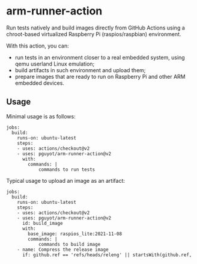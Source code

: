 # arm-runner-action

Run tests natively and build images directly from GitHub Actions using a
chroot-based virtualized Raspberry Pi (raspios/raspbian) environment.

With this action, you can:

- run tests in an environment closer to a real embedded system, using qemu
userland Linux emulation;
- build artifacts in such environment and upload them;
- prepare images that are ready to run on Raspberry Pi and other ARM embedded
devices.

## Usage

Minimal usage is as follows:

    jobs:
      build:
        runs-on: ubuntu-latest
        steps:
        - uses: actions/checkout@v2
        - uses: pguyot/arm-runner-action@v2
          with:
            commands: |
                commands to run tests

Typical usage to upload an image as an artifact:

    jobs:
      build:
        runs-on: ubuntu-latest
        steps:
        - uses: actions/checkout@v2
        - uses: pguyot/arm-runner-action@v2
          id: build_image
          with:
            base_image: raspios_lite:2021-11-08
            commands: |
                commands to build image
        - name: Compress the release image
          if: github.ref == 'refs/heads/releng' || startsWith(github.ref, 'refs/tags/')
          run: |
            mv ${{ steps.build_image.outputs.image }} my-release-image.img
            xz -0 -T 0 -v my-release-image.img
        - name: Upload release image
          uses: actions/upload-artifact@v2
          if: github.ref == 'refs/heads/releng' || startsWith(github.ref, 'refs/tags/')
          with:
            name: Release image
            path: my-release-image.img.xz

Several scenarios are actually implemented as [tests](/.github/workflows).

### Commands

The repository is copied to the image before the commands script is executed
in the chroot environment. The commands script is copied to /tmp/ and is
deleted on cleanup.

### Inputs

#### `commands`

Commands to execute. Written to a script within the image. Required.

#### `base_image`

Base image to use. By default, uses latest `raspios_lite` image. Please note
that this is not necessarily well suited for continuous integration as
the latest image can change with new releases.

The following values are allowed:

- `raspbian_lite:2020-02-13`
- `raspbian_lite:latest`
- `raspios_lite:2021-03-04`
- `raspios_lite:2021-05-07`
- `raspios_lite:2021-10-30`
- `raspios_lite:2022-01-28`
- `raspios_lite:latest` (armhf build, default)
- `dietpi:rpi_armv6_bullseye`

The input parameter also accepts any custom URL beginning in http(s)://...

More images will be added, eventually. Feel free to submit PRs.

#### `image_additional_mb`

Enlarge the image by this number of MB. Default is to not enlarge the image.

#### `cpu`

CPU to pass to qemu.
Default value is `arm1176` which translates to armv6l, suitable for Pi Zero.
Other values include `cortex-a8` which translates to armv7l, suitable for Pi 3/Pi 4.

#### `copy_artifact_path`

Source paths(s) inside the image to copy outside after the commands have
executed. Relative to the `/<repository_name>` directory or the directory
defined with `copy_repolity_path`. Globs are allowed. To copy multiple paths,
provide a list of paths, separated by semicolons. Default is not to copy.

#### `copy_artifact_dest`

Destination path to copy outside the image after the commands have executed.
Relative to the working directory (outside the image). Defaults to `.`

#### `copy_repository_path`

Absolute path, inside the image, where the repository is copied. Defaults
to `/<repository_name>`. It is also the working directory where commands are
executed.

#### `optimize_image`

Zero-fill unused filesystem blocks and shrink root filesystem during final clean-up, to make any later
image compression more efficient. Default is to optimize image.

#### `use_systemd_nspawn`

Use `systemd-nspawn` instead of chroot to run commands. Default is to use
chroot.

#### `shell`

Path to shell or shell name to run the commands in. Defaults to /bin/sh.
If missing, it will be installed. See `shell_package`.
If defined as basename filename, it will be used as long as the shell binary
exists under PATH after the package is installed.

#### `shell_package`

The shell package to install, if different from shell. It may be handy
with some shells that come packaged under a different package name.

For example, to use `ksh93` as shell, set `shell` to `ksh93` and
`shell_package` to `ksh`.

#### `exit_on_fail`

Exit immediately if a command exits with a non-zero status. Default is to exit.
Set to `no` or `false` to disable exiting on command failure.

#### `debug`

Display executed commands as they are executed. Enabled by default.

#### `import_github_env`

Imports variables written so far to `$GITHUB_ENV` to the image. Default is not
to import any environment. This may be useful for sharing external variables with
the virtual environment. Set to `yes` or `true` to enable.

Practically, this setting allows constructs like `${VARIABLE_NAME}` instead of
`${{ env.VARIABLE_NAME }}` within the command set.

#### `export_github_env`

Enables `$GITHUB_ENV` for commands in the image and exports its contents on
completion to subsequent tasks. This option is an alternative to using a
file-based artifact for passing the results of commands outside the image
environment.

Note this parameter does not enable importing any contents written to
`$GITHUB_ENV` ahead of running the commands. For that, use `import_github_env`.

### Outputs

#### `image`

Path to the image, useful after the step to upload the image as an artifact.

## Examples

Real world examples include:

- [pguyot/wm8960](https://github.com/pguyot/wm8960/blob/master/.github/workflows/arm-runner.yml) : compilation and tests
- [nabaztag2018/pynab](https://github.com/nabaztag2018/pynab/blob/master/.github/workflows/arm-runner.yml) : compilation, tests and disk image.

## Releases

Releases are listed on [dedicated page](https://github.com/pguyot/arm-runner-action/releases).
Release numbers follow semantic versionning : incompatible changes in invocation will be reflected with major release upgrades.
